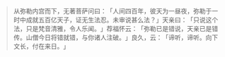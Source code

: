 
> 从弥勒内宫而下，无著菩萨问曰：​「人间四百年，彼天为一昼夜，弥勒于一时中成就五百亿天子，证无生法忍。未审说甚么法？​」天亲曰：​「只说这个法，只是梵音清雅，令人乐闻。​」荐福怀云：​「弥勒已是错说，天亲已是错传。山僧今日将错就错，与你诸人注破。​」良久，云：​「谛听，谛听。向下文长，付在来日。​」
